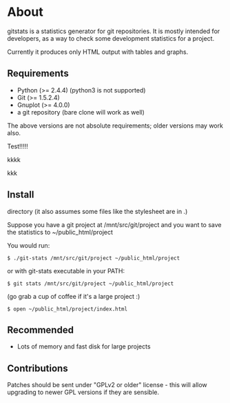 # About
gitstats is a statistics generator for git repositories.  It is mostly intended
for developers, as a way to check some development statistics for a project.

Currently it produces only HTML output with tables and graphs.

## Requirements

- Python (>= 2.4.4) (python3 is not supported)
- Git (>= 1.5.2.4)
- Gnuplot (>= 4.0.0)
- a git repository (bare clone will work as well)

The above versions are not absolute requirements; older versions may work also.

Test!!!!!


kkkk

kkk


## Install

directory (it also assumes some files like the stylesheet are in .)

Suppose you have a git project at /mnt/src/git/project
and you want to save the statistics to ~/public_html/project

You would run:

    $ ./git-stats /mnt/src/git/project ~/public_html/project

or with git-stats executable in your PATH:

    $ git stats /mnt/src/git/project ~/public_html/project

(go grab a cup of coffee if it's a large project :)
    
    $ open ~/public_html/project/index.html

## Recommended

- Lots of memory and fast disk for large projects

## Contributions

Patches should be sent under "GPLv2 or older" license - this will allow
upgrading to newer GPL versions if they are sensible.
